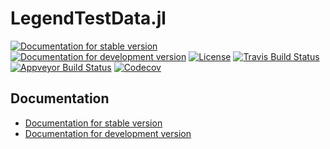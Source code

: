 # LegendTestData.jl

[![Documentation for stable version](https://img.shields.io/badge/docs-stable-blue.svg)](https://oschulz.github.io/LegendTestData.jl/stable)
[![Documentation for development version](https://img.shields.io/badge/docs-dev-blue.svg)](https://oschulz.github.io/LegendTestData.jl/dev)
[![License](http://img.shields.io/badge/license-MIT-brightgreen.svg?style=flat)](LICENSE.md)
[![Travis Build Status](https://travis-ci.com/oschulz/LegendTestData.jl.svg?branch=master)](https://travis-ci.com/oschulz/LegendTestData.jl)
[![Appveyor Build Status](https://ci.appveyor.com/api/projects/status/github/oschulz/LegendTestData.jl?branch=master&svg=true)](https://ci.appveyor.com/project/oschulz/LegendTestData-jl)
[![Codecov](https://codecov.io/gh/oschulz/LegendTestData.jl/branch/master/graph/badge.svg)](https://codecov.io/gh/oschulz/LegendTestData.jl)


## Documentation

* [Documentation for stable version](https://oschulz.github.io/LegendTestData.jl/stable)
* [Documentation for development version](https://oschulz.github.io/LegendTestData.jl/dev)
